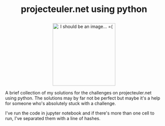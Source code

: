 # <p align="center"> projecteuler.net using python </p>

<p align="center">
<img src="https://github.com/colyo1701/holodeck/blob/main/images/python_logo.png" width="200" alt="I should be an image... =( ">
</p>

A brief collection of my solutions for the challenges on projecteuler.net using python.
The solutions may by far not be perfect but maybe it's a help for someone who's absolutely stuck with a challenge. 

I've run the code in jupyter notebook and if there's more than one cell to run, I've separated them with a line of hashes.
